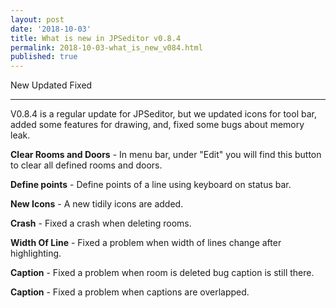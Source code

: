 ```yaml
---
layout: post
date: '2018-10-03'
title: What is new in JPSeditor v0.8.4
permalink: 2018-10-03-what_is_new_v084.html
published: true
---
```


<link rel="stylesheet" href="https://use.fontawesome.com/releases/v5.3.1/css/all.css" integrity="sha384-mzrmE5qonljUremFsqc01SB46JvROS7bZs3IO2EmfFsd15uHvIt+Y8vEf7N7fWAU" crossorigin="anonymous">

<i class="far fa-plus-square"></i> New 
<i class="far fa-caret-square-up"></i> Updated
<i class="far fa-check-square"></i> Fixed

----

V0.8.4 is a regular update for JPSeditor, but we updated icons for tool bar, added some features for drawing, and, fixed some bugs about memory leak.

<i class="far fa-plus-square"></i> **Clear Rooms and Doors** - In menu bar, under "Edit" you will find this button to clear all defined rooms and doors.

<i class="far fa-plus-square"></i> **Define points** - Define points of a line using keyboard on status bar.

<i class="far fa-caret-square-up"></i> **New Icons** - A new tidily icons are added.

<i class="far fa-check-square"></i> **Crash** - Fixed a crash when deleting rooms.

<i class="far fa-check-square"></i> **Width Of Line** - Fixed a problem when width of lines change after highlighting.

<i class="far fa-check-square"></i> **Caption** - Fixed a problem when room is deleted bug caption is still there.

<i class="far fa-check-square"></i> **Caption** - Fixed a problem when captions are overlapped.